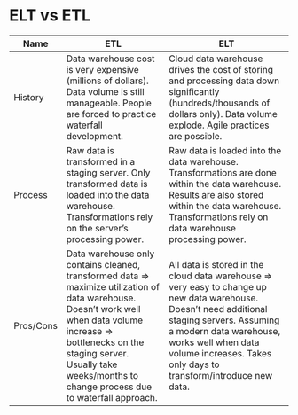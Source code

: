 # ELT vs ETL

| Name | ETL | ELT |
| ------- | --- | --- |
| History | Data warehouse cost is very expensive (millions of dollars). Data volume is still manageable. People are forced to practice waterfall development. | Cloud data warehouse drives the cost of storing and processing data down significantly (hundreds/thousands of dollars only). Data volume explode. Agile practices are possible. |
| Process | Raw data is transformed in a staging server. Only transformed data is loaded into the data warehouse. Transformations rely on the server’s processing power. | Raw data is loaded into the data warehouse. Transformations are done within the data warehouse. Results are also stored within the data warehouse. Transformations rely on data warehouse processing power. |
| Pros/Cons | Data warehouse only contains cleaned, transformed data ⇒ maximize utilization of data warehouse. Doesn’t work well when data volume increase ⇒ bottlenecks on the staging server. Usually take weeks/months to change process due to waterfall approach. | All data is stored in the cloud data warehouse ⇒ very easy to change up new data warehouse. Doesn’t need additional staging servers. Assuming a modern data warehouse, works well when data volume increases. Takes only days to transform/introduce new data. |
